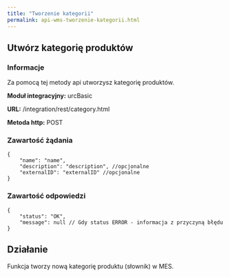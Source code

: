 ```yaml
---
title: "Tworzenie kategorii"
permalink: api-wms-tworzenie-kategorii.html
---
```


## Utwórz kategorię produktów

### Informacje

Za pomocą tej metody api utworzysz kategorię produktów.

  **Moduł integracyjny:** urcBasic

  **URL:** /integration/rest/category.html

  **Metoda http:** POST

### Zawartość żądania
~~~~~~~~
{
    "name": "name",
    "description": "description", //opcjonalne
    "externalID": "externalID" //opcjonalne
}
~~~~~~~~

### Zawartość odpowiedzi
~~~~~~~~
{
    "status": "OK",
    "message": null // Gdy status ERROR - informacja z przyczyną błędu
}
~~~~~~~~

## Działanie
Funkcja tworzy nową kategorię produktu (słownik) w MES.